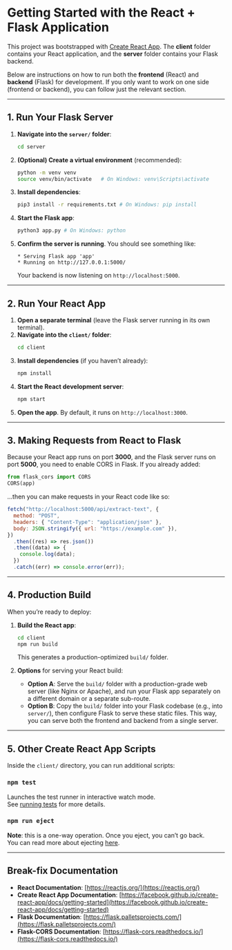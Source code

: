# Getting Started with the React + Flask Application

This project was bootstrapped with [Create React App](https://github.com/facebook/create-react-app). The **client** folder contains your React application, and the **server** folder contains your Flask backend.

Below are instructions on how to run both the **frontend** (React) and **backend** (Flask) for development. If you only want to work on one side (frontend or backend), you can follow just the relevant section.

---

## 1. Run Your Flask Server

1. **Navigate into the `server/` folder**:
   ```bash
   cd server
   ```
2. **(Optional) Create a virtual environment** (recommended):
   ```bash
   python -m venv venv
   source venv/bin/activate   # On Windows: venv\Scripts\activate
   ```
3. **Install dependencies**:
   ```bash
   pip3 install -r requirements.txt # On Windows: pip install
   ```
4. **Start the Flask app**:
   ```bash
   python3 app.py # On Windows: python
   ```
5. **Confirm the server is running**. You should see something like:
   ```
   * Serving Flask app 'app'
   * Running on http://127.0.0.1:5000/
   ```
   Your backend is now listening on `http://localhost:5000`.

---

## 2. Run Your React App

1. **Open a separate terminal** (leave the Flask server running in its own terminal).
2. **Navigate into the `client/` folder**:
   ```bash
   cd client
   ```
3. **Install dependencies** (if you haven’t already):
   ```bash
   npm install
   ```
4. **Start the React development server**:
   ```bash
   npm start
   ```
5. **Open the app**. By default, it runs on `http://localhost:3000`.

---

## 3. Making Requests from React to Flask

Because your React app runs on port **3000**, and the Flask server runs on port **5000**, you need to enable CORS in Flask. If you already added:

```python
from flask_cors import CORS
CORS(app)
```

…then you can make requests in your React code like so:

```js
fetch("http://localhost:5000/api/extract-text", {
  method: "POST",
  headers: { "Content-Type": "application/json" },
  body: JSON.stringify({ url: "https://example.com" }),
})
  .then((res) => res.json())
  .then((data) => {
    console.log(data);
  })
  .catch((err) => console.error(err));
```

---

## 4. Production Build

When you’re ready to deploy:

1. **Build the React app**:
   ```bash
   cd client
   npm run build
   ```
   This generates a production-optimized `build/` folder.

2. **Options** for serving your React build:
   - **Option A**: Serve the `build/` folder with a production-grade web server (like Nginx or Apache), and run your Flask app separately on a different domain or a separate sub-route.
   - **Option B**: Copy the `build/` folder into your Flask codebase (e.g., into `server/`), then configure Flask to serve these static files. This way, you can serve both the frontend and backend from a single server.

---

## 5. Other Create React App Scripts

Inside the `client/` directory, you can run additional scripts:

### `npm test`
Launches the test runner in interactive watch mode.  
See [running tests](https://facebook.github.io/create-react-app/docs/running-tests) for more details.

### `npm run eject`
**Note**: this is a one-way operation. Once you eject, you can’t go back.  
You can read more about ejecting [here](https://create-react-app.dev/docs/available-scripts/#npm-run-eject).

---

## Break-fix Documentation

- **React Documentation**: [https://reactjs.org/](https://reactjs.org/)  
- **Create React App Documentation**: [https://facebook.github.io/create-react-app/docs/getting-started](https://facebook.github.io/create-react-app/docs/getting-started)  
- **Flask Documentation**: [https://flask.palletsprojects.com/](https://flask.palletsprojects.com/)  
- **Flask-CORS Documentation**: [https://flask-cors.readthedocs.io/](https://flask-cors.readthedocs.io/)  